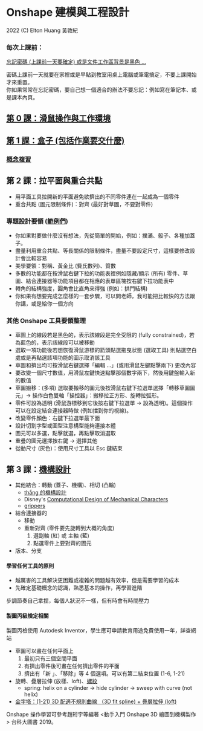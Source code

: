 # Onshape 建模與工程設計

2022 (C) Elton Huang 黃敦紀

### 每次上課前：

[忘記密碼 (上課前一天要確定) 或是文件工作區背景是黑色 ...](https://nandemoi.github.io/zl111/Onshape_Prep.pdf)  

密碼上課前一天就要在家裡或是早點到教室用桌上電腦或筆電搞定，不要上課開始才來重置。  
你如果常常在忘記密碼，要自己想一個適合的辦法不要忘記：例如寫在筆記本、或是課本內頁。  

## [第 0 課：滑鼠操作與工作環境](https://nandemoi.github.io/zl111/Onshape0.pdf)

## [第 1 課：盒子 (包括作業要交什麼)](https://nandemoi.github.io/zl111/Onshape1.pdf)

### [概念複習](https://nandemoi.github.io/zl111/Onshape_Basics.pdf)

## 第 2 課：拉平面與重合共點

* 用平面工具拉開新的平面避免欲擠出的不同零件連在一起成為一個零件
* 重合共點 (圖元限制條件)：對齊 (最好對草圖，不要對零件)

### 專題設計要領 ([範例們](https://app.box.com/s/1j9cpurlypobduekp2rlqwtvm5ce8f8o))

* 你如果對要做什麼沒有想法，先從簡單的開始，例如：撲滿、骰子、各種加蓋子。
* 盡量利用重合共點、等長關係的限制條件，盡量不要設定尺寸，這樣要修改設計會比較容易  
* 美學要領：對稱、黃金比 (費氏數列)、質數  
* 多數的功能都在按滑鼠右鍵下拉的功能表裡例如隱藏/顯示 (所有) 零件、草圖、結合連接器等功能項目都在相應的表單區塊按右鍵下拉功能表中  
* 轉角的結構強度，圓角會比直角來得強 (例如：拱門結構)
* 你如果有想要完成怎麼樣的一套步驟，可以問老師，我可能把比較快的方法跟你講，或是給你一個方向

### 其他 Onshape 工具要領整理

* 草圖上的線段若是黑色的，表示該線段是完全受限的 (fully constrained)，若為藍色的，表示該線段可以被移動
* 選取一項功能後若想恢復滑鼠游標的箭頭點選拖曳狀態 (選取工具) 則點選空白處或是再點選該項功能的圖示取消該工具
* 草圖和擠出均可按滑鼠右鍵選擇「編輯 ...」(或用滑鼠左鍵點擊兩下) 更改內容
* 要改變一個尺寸數值，用滑鼠左鍵快速點擊那個數字兩下，然後用鍵盤輸入新的數值
* 草圖搬移：(多項) 選取要搬移的圖元後按滑鼠右鍵下拉選單選擇「轉移草圖圖元」→ 操作白色雙軸「操控器」：搬移拉正方形、旋轉拉弧形。
* 零件可設為透明 (滑鼠游標移到它後按右鍵下拉選單 → 設為透明)。這個操作可以在設定結合連接器時做 (例如擋到你的視線)。
* 改變零件顏色：右鍵下拉選單最下面
* 設計切割字型或圖型注意構型能夠連接本體
* 圖元可以多選，點擊就選，再點擊取消選取
* 重疊的圖元選擇按右鍵 → 選擇其他
* 從動尺寸 (灰色)：使用尺寸工具以 Esc 鍵結束

## 第 3 課：[機構設計](https://nandemoi.github.io/zl111/Mech_Design.pdf)

* 其他結合：轉動 (蓋子、機構)、相切 (凸輪)
    - [thắng 的機構設計](https://www.youtube.com/channel/UCli_RJkGWfZvw4IlDLHNCQg)
    - Disney's [Computational Design of Mechanical Characters](https://www.youtube.com/watch?v=DfznnKUwywQ)
    - [grippers](https://www.youtube.com/watch?v=YM2O3TufUlY)
* 結合連接器的
    - 移動
    - 重新對齊 (零件要先旋轉到大概的角度)
        1. 選副軸 (紅) 或 主軸 (藍)
        2. 點選零件上要對齊的圖元
* 版本、分支

#### 學習任何工具的原則

* 越厲害的工具解決更困難或複雜的問題越有效率，但是需要學習的成本
* 先確定基礎概念的認識，熟悉基本的操作，再學習進階

步調節奏自己拿捏，每個人狀況不一樣，但有時會有時間壓力

#### 製圖丙級檢定相關

製圖丙檢使用 Autodesk Inventor，學生應可申請教育用途免費使用一年，詳查網站

* 草圖可以畫在任何平面上
    1. 最初只有三個空間平面
    2. 有擠出零件後可畫在任何擠出零件的平面
    3. 擠出有「新 」、「移除」等 4 個選項。可以有第二結束位置 (1-6, 1-21)
* 旋轉、疊層拉伸 (放樣、loft)、[螺紋](https://cad.onshape.com/documents/c008ee8ea8cf3d37d94ef197/w/2c3761f6657c5655b858a0d7/e/59318cb525f0d3f451b6dc0c?renderMode=0&uiState=6361d99c52cea82f364af199)
    - spring: helix on a cylinder → hide cylinder → sweep with curve (not helix)  
* [金字塔：(1-21) 3D 配適不規則曲線 （3D fit spline) + 疊層拉伸 (loft)](https://cad.onshape.com/documents/39a652e02f04760b3553b242/w/2e1123d31be357a511c37e43/e/559d40ee06e6a56e4d32811d)

Onshape 操作學習可參考趙珩宇等編著 &lt;動手入門 Onshape 3D 繪圖到機構製作&gt; 台科大圖書 2019。
